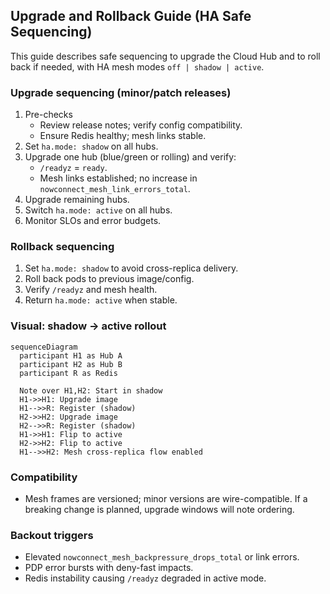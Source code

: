## Upgrade and Rollback Guide (HA Safe Sequencing)

This guide describes safe sequencing to upgrade the Cloud Hub and to roll back if needed, with HA mesh modes `off | shadow | active`.

### Upgrade sequencing (minor/patch releases)

1. Pre-checks
   - Review release notes; verify config compatibility.
   - Ensure Redis healthy; mesh links stable.
2. Set `ha.mode: shadow` on all hubs.
3. Upgrade one hub (blue/green or rolling) and verify:
   - `/readyz` = `ready`.
   - Mesh links established; no increase in `nowconnect_mesh_link_errors_total`.
4. Upgrade remaining hubs.
5. Switch `ha.mode: active` on all hubs.
6. Monitor SLOs and error budgets.

### Rollback sequencing

1. Set `ha.mode: shadow` to avoid cross-replica delivery.
2. Roll back pods to previous image/config.
3. Verify `/readyz` and mesh health.
4. Return `ha.mode: active` when stable.

### Visual: shadow → active rollout

```mermaid
sequenceDiagram
  participant H1 as Hub A
  participant H2 as Hub B
  participant R as Redis

  Note over H1,H2: Start in shadow
  H1->>H1: Upgrade image
  H1-->>R: Register (shadow)
  H2->>H2: Upgrade image
  H2-->>R: Register (shadow)
  H1->>H1: Flip to active
  H2->>H2: Flip to active
  H1-->>H2: Mesh cross-replica flow enabled
```

### Compatibility

- Mesh frames are versioned; minor versions are wire-compatible. If a breaking change is planned, upgrade windows will note ordering.

### Backout triggers

- Elevated `nowconnect_mesh_backpressure_drops_total` or link errors.
- PDP error bursts with deny-fast impacts.
- Redis instability causing `/readyz` degraded in active mode.


